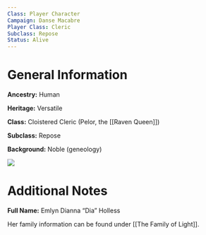 ```yaml
---
Class: Player Character
Campaign: Danse Macabre
Player Class: Cleric
Subclass: Repose
Status: Alive
---
```

# General Information
**Ancestry:** Human

**Heritage:** Versatile

**Class:** Cloistered Cleric (Pelor, the [[Raven Queen]])

**Subclass:** Repose

**Background:** Noble (geneology)

![](dm_dia-reference_reclesau.webp)
# Additional Notes
**Full Name:** Emlyn Dianna “Dia” Holless

Her family information can be found under [[The Family of Light]].